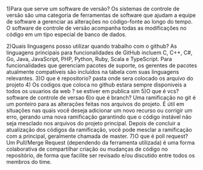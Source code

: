 1)Para que serve um software de versão?
Os sistemas de controle de versão são uma categoria de
ferramentas de software que ajudam a equipe de software 
a gerenciar as alterações no código-fonte ao longo do tempo.
O software de controle de versão acompanha todas 
as modificações no código em um tipo especial de banco de dados.

2)Quais linguagens posso utilizar quando trabalho com o github?
As linguagens principais para funcionalidades de GitHub incluem C, C++, 
C#, Go, Java, JavaScript, PHP, Python, Ruby, Scala e TypeScript. Para 
funcionalidades que gerenciam pacotes de suporte, os gerentes de pacotes
atualmente compatíveis são incluídos na tabela com suas linguagens relevantes.
3)O que é repositorio?
pasta onde sera colocado os arquivo do projeto
4) Os codigos que coloca no github estara sempre disponiveis a todos os usuarios da web ?
se estiver em publica sim
5)O que é vcs?
software de controle de versao
6)o que é branch?
Uma ramificação no git é um ponteiro para as 
alterações feitas nos arquivos do projeto. É útil em situações 
nas quais você deseja adicionar um novo recurso ou corrigir um erro, 
gerando uma nova ramificação garantindo que o código instável não seja mesclado nos arquivos
do projeto principal. Depois de concluir a atualização dos códigos da
ramificação, você pode mesclar a ramificação com a principal, geralmente chamada de master.
7)O que é poll request?
Um Pull/Merge Request (dependendo da ferramenta utilizada) é uma forma colaborativa de 
compartilhar criação ou mudanças de código no repositório, de forma que facilite ser revisado e/ou
discutido entre todos os membros do time.